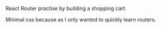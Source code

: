 React Router practise by building a shopping cart.

Minimal css because as I only wanted to quickly learn routers.
